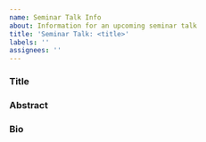 ```yaml
---
name: Seminar Talk Info
about: Information for an upcoming seminar talk
title: 'Seminar Talk: <title>'
labels: ''
assignees: ''
---
```


### Title

### Abstract

### Bio
